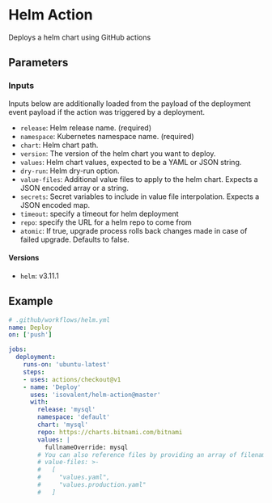 # Helm Action

Deploys a helm chart using GitHub actions
## Parameters

### Inputs

Inputs below are additionally loaded from the payload of the deployment event
payload if the action was triggered by a deployment.

- `release`: Helm release name. (required)
- `namespace`: Kubernetes namespace name. (required)
- `chart`: Helm chart path.
- `version`: The version of the helm chart you want to deploy.
- `values`: Helm chart values, expected to be a YAML or JSON string.
- `dry-run`: Helm dry-run option.
- `value-files`: Additional value files to apply to the helm chart. Expects a
  JSON encoded array or a string.
- `secrets`: Secret variables to include in value file interpolation. Expects a
  JSON encoded map.
- `timeout`: specify a timeout for helm deployment
- `repo`: specify the URL for a helm repo to come from
- `atomic`: If true, upgrade process rolls back changes made in case of failed upgrade. Defaults to false.


#### Versions

- `helm`: v3.11.1

## Example

```yaml
# .github/workflows/helm.yml
name: Deploy
on: ['push']

jobs:
  deployment:
    runs-on: 'ubuntu-latest'
    steps:
    - uses: actions/checkout@v1
    - name: 'Deploy'
      uses: 'isovalent/helm-action@master'
      with:
        release: 'mysql'
        namespace: 'default'
        chart: 'mysql'
        repo: https://charts.bitnami.com/bitnami
        values: |
          fullnameOverride: mysql
        # You can also reference files by providing an array of filenames
        # value-files: >-
        #   [
        #     "values.yaml",
        #     "values.production.yaml"
        #   ]
```
